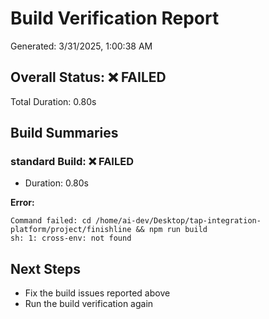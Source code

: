 # Build Verification Report

Generated: 3/31/2025, 1:00:38 AM

## Overall Status: ❌ FAILED

Total Duration: 0.80s

## Build Summaries

### standard Build: ❌ FAILED

- Duration: 0.80s

**Error:**
```
Command failed: cd /home/ai-dev/Desktop/tap-integration-platform/project/finishline && npm run build
sh: 1: cross-env: not found

```


## Next Steps

- Fix the build issues reported above
- Run the build verification again
